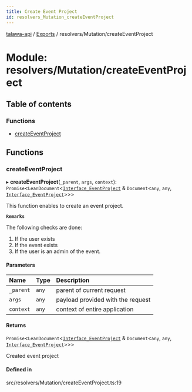 ```yaml
---
title: Create Event Project
id: resolvers_Mutation_createEventProject
---
```

[talawa-api](../README.md) / [Exports](../modules.md) / resolvers/Mutation/createEventProject

# Module: resolvers/Mutation/createEventProject

## Table of contents

### Functions

- [createEventProject](resolvers_Mutation_createEventProject.md#createeventproject)

## Functions

### createEventProject

▸ **createEventProject**(`_parent`, `args`, `context`): `Promise`<`LeanDocument`<[`Interface_EventProject`](../interfaces/models_EventProject.Interface_EventProject.md) & `Document`<`any`, `any`, [`Interface_EventProject`](../interfaces/models_EventProject.Interface_EventProject.md)\>\>\>

This function enables to create an event project.

**`Remarks`**

The following checks are done:
1. If the user exists
2. If the event exists
3. If the user is an admin of the event.

#### Parameters

| Name | Type | Description |
| :------ | :------ | :------ |
| `_parent` | `any` | parent of current request |
| `args` | `any` | payload provided with the request |
| `context` | `any` | context of entire application |

#### Returns

`Promise`<`LeanDocument`<[`Interface_EventProject`](../interfaces/models_EventProject.Interface_EventProject.md) & `Document`<`any`, `any`, [`Interface_EventProject`](../interfaces/models_EventProject.Interface_EventProject.md)\>\>\>

Created event project

#### Defined in

src/resolvers/Mutation/createEventProject.ts:19
